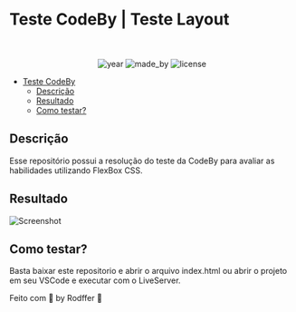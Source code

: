 # Teste CodeBy | Teste Layout

<p align="center">
  <br>
  <br>
  <img alt="year" src="https://img.shields.io/badge/year-2020-blueviolet">
  <img alt="made_by" src="https://img.shields.io/badge/made%20by-Rodffer-blueviolet">
  <img alt="license" src="https://img.shields.io/badge/licence-MIT-blueviolet">
</p>

- [Teste CodeBy](#teste-codeby)
  - [Descrição](#descrição)
  - [Resultado](#resultado)
  - [Como testar?](#como-testar)

## Descrição
Esse repositório possui a resolução do teste da CodeBy para avaliar as habilidades utilizando FlexBox CSS.

## Resultado

![Screenshot](screenshots/Peek2020-11-1301-28.gif)

## Como testar?
Basta baixar este repositorio e abrir o arquivo index.html ou abrir o projeto em seu VSCode e executar com o LiveServer.

<p>Feito com <g-emoji class="g-emoji" alias="purple_heart" fallback-src="https://github.githubassets.com/images/icons/emoji/unicode/1f49c.png">💜</g-emoji> by Rodffer <g-emoji class="g-emoji" alias="wave" fallback-src="https://github.githubassets.com/images/icons/emoji/unicode/1f44b.png">👋</g-emoji></p>
